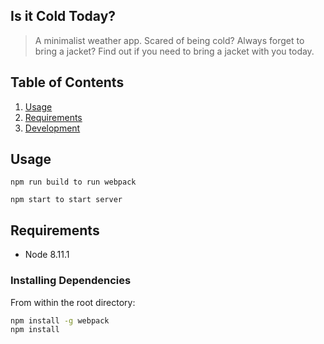 ## Is it Cold Today? ##

> A minimalist weather app.
> Scared of being cold? Always forget to bring a jacket? Find out if you need to bring a jacket with you today. 

## Table of Contents

1. [Usage](#Usage)
1. [Requirements](#requirements)
1. [Development](#development)

## Usage

 ```
 npm run build to run webpack
 ```
 ```
 npm start to start server
 ```

## Requirements

- Node 8.11.1

### Installing Dependencies

From within the root directory:

```sh
npm install -g webpack
npm install
```


